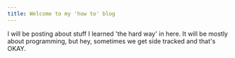 ```yaml
---
title: Welcome to my 'how to' blog
---
```

I will be posting about stuff I learned 'the hard way' in here. It will be mostly about programming, but hey, sometimes we get side tracked and that's OKAY.

